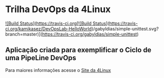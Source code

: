 # Trilha DevOps da 4Linux

<!-- Altere a Flag abaixo com sua URL do Travis -->
[![Build Status](https://travis-ci.org[![Build Status](https://travis-ci.org/kamikasez/DevOpsLab-HelloWorld.svg?branch=master)](https://travis-ci.org/kamikasez/DevOpsLab-HelloWorld)/gabyldias/simple-unittest.svg?branch=master)](https://travis-ci.org/gabyldias/simple-unittest)

## Aplicação criada para exemplificar o Ciclo de uma PipeLine DevOps


Para maiores informações acesse o [Site da 4Linux](https://www.4linux.com.br/cursos/devops)
